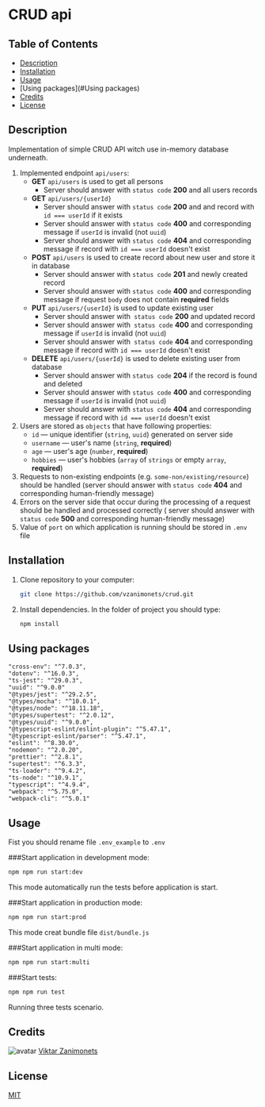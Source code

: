 # CRUD api

## Table of Contents
- [Description](#Description)
- [Installation](#installation)
- [Usage](#usage)
- [Using packages](#Using packages)
- [Credits](#credits)
- [License](#license)

## Description

Implementation of simple CRUD API witch use in-memory database underneath.

1. Implemented endpoint `api/users`:
    - **GET** `api/users` is used to get all persons
        - Server should answer with `status code` **200** and all users records
    - **GET** `api/users/{userId}`
        - Server should answer with `status code` **200** and and record with `id === userId` if it exists
        - Server should answer with `status code` **400** and corresponding message if `userId` is invalid (not `uuid`)
        - Server should answer with `status code` **404** and corresponding message if record with `id === userId`
          doesn't exist
    - **POST** `api/users` is used to create record about new user and store it in database
        - Server should answer with `status code` **201** and newly created record
        - Server should answer with `status code` **400** and corresponding message if request `body` does not
          contain **required** fields
    - **PUT** `api/users/{userId}` is used to update existing user
        - Server should answer with` status code` **200** and updated record
        - Server should answer with` status code` **400** and corresponding message if `userId` is invalid (not `uuid`)
        - Server should answer with` status code` **404** and corresponding message if record with `id === userId`
          doesn't exist
    - **DELETE** `api/users/{userId}` is used to delete existing user from database
        - Server should answer with `status code` **204** if the record is found and deleted
        - Server should answer with `status code` **400** and corresponding message if `userId` is invalid (not `uuid`)
        - Server should answer with `status code` **404** and corresponding message if record with `id === userId`
          doesn't exist
2. Users are stored as `objects` that have following properties:
    - `id` — unique identifier (`string`, `uuid`) generated on server side
    - `username` — user's name (`string`, **required**)
    - `age` — user's age (`number`, **required**)
    - `hobbies` — user's hobbies (`array` of `strings` or empty `array`, **required**)
3. Requests to non-existing endpoints (e.g. `some-non/existing/resource`) should be handled (server should answer
   with `status code` **404** and corresponding human-friendly message)
4. Errors on the server side that occur during the processing of a request should be handled and processed correctly (
   server should answer with `status code` **500** and corresponding human-friendly message)
5. Value of `port` on which application is running should be stored in `.env` file

## Installation

1. Clone repository to your computer:

    ```bash
    git clone https://github.com/vzanimonets/crud.git
    ```

2. Install dependencies. In the folder of project you should type:

   ```bash
   npm install
   ```

## Using packages

    "cross-env": "^7.0.3",
    "dotenv": "^16.0.3",
    "ts-jest": "^29.0.3",
    "uuid": "^9.0.0"
    "@types/jest": "^29.2.5",
    "@types/mocha": "^10.0.1",
    "@types/node": "^18.11.18",
    "@types/supertest": "^2.0.12",
    "@types/uuid": "^9.0.0",
    "@typescript-eslint/eslint-plugin": "^5.47.1",
    "@typescript-eslint/parser": "^5.47.1",
    "eslint": "^8.30.0",
    "nodemon": "^2.0.20",
    "prettier": "^2.8.1",
    "supertest": "^6.3.3",
    "ts-loader": "^9.4.2",
    "ts-node": "^10.9.1",
    "typescript": "^4.9.4",
    "webpack": "^5.75.0",
    "webpack-cli": "^5.0.1"

## Usage
Fist you should rename file `.env_example` to `.env`


###Start application in development mode:

   ```bash
   npm npm run start:dev
   ```

 This mode automatically run the tests before application is start.

###Start application in production mode:

   ```bash
   npm npm run start:prod
   ```

This mode creat bundle file `dist/bundle.js`

###Start application in  multi mode:

   ```bash
   npm npm run start:multi
   ```

###Start tests:

   ```bash
   npm npm run test
   ```

Running three tests scenario.

## Credits

![avatar](https://avatars.githubusercontent.com/vzanimonets?size=40)  [Viktar Zanimonets](https://github.com/vzanimonets)

## License

[MIT](https://choosealicense.com/licenses/mit/)
